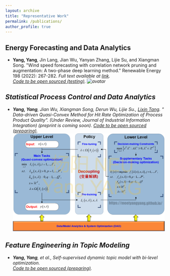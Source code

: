 ```yaml
---
layout: archive
title: "Representative Work"
permalink: /publications/
author_profile: true
---
```


## Energy Forecasting and Data Analytics
* **Yang, Yang**, Jin Lang, Jian Wu, Yanyan Zhang, Lijie Su, and Xiangman Song. "Wind speed forecasting with correlation network pruning and augmentation: A two-phase deep learning method." Renewable Energy 198 (2022): 267-282. <i> Full text available at <a href="https://doi.org/10.1016/j.renene.2022.07.125"> link</a>.  
[Code to be open sourced (testing)](https://github.com/meetyangyang/WindPredict).
![avatar](/images/cv2.png) 
## Statistical Process Control and Data Analytics
* **Yang, Yang**, Jian Wu, Xiangman Song, Derun Wu, Lijie Su., [Lixin Tang](https://scholar.google.com/citations?hl=en&user=qCz1I68AAAAJ). " Data-driven Quasi-Convex Method for Hit Rate Optimization of Process Product Quality". (Under Review, Journal of Industrial Information Integration) (preprint is coming soon).  [Code to be open sourced (preparing)](https://github.com/meetyangyang/).
![avatar](/images/cv4.png)
## Feature Engineering in Topic Modeling
* **Yang, Yang**, et al., Self-supervised dynamic topic model with bi-level optimization.  
 [Code to be open sourced (preparing)](https://github.com/meetyangyang/NMF).

<!-- {% if author.googlescholar %}
  You can also find my articles on <u><a href="{{author.googlescholar}}">my Google Scholar profile</a>.</u>
{% endif %}

{% include base_path %}

{% for post in site.publications reversed %}
  {% include archive-single.html %}
{% endfor %} -->

